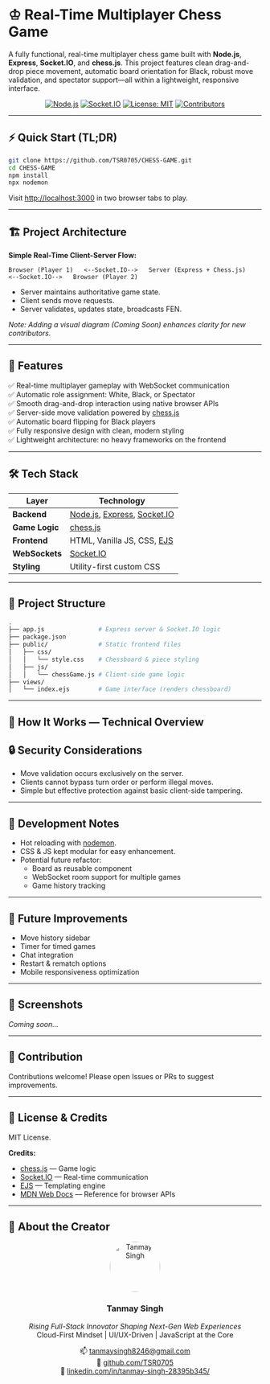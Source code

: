 # ♔ Real-Time Multiplayer Chess Game

A fully functional, real-time multiplayer chess game built with **Node.js**, **Express**, **Socket.IO**, and **chess.js**. This project features clean drag-and-drop piece movement, automatic board orientation for Black, robust move validation, and spectator support—all within a lightweight, responsive interface.


<div align="center">

  [![Node.js](https://img.shields.io/badge/Node.js-18.x-brightgreen)](https://nodejs.org/)
  [![Socket.IO](https://img.shields.io/badge/Socket.IO-RealTime-blue)](https://socket.io/)
  [![License: MIT](https://img.shields.io/badge/License-MIT-yellow.svg)](LICENSE)
  [![Contributors](https://img.shields.io/github/contributors/TSR0705/CHESS-GAME)](https://github.com/TSR0705/CHESS-GAME/graphs/contributors)

</div>

---

## ⚡ Quick Start (TL;DR)

```bash
git clone https://github.com/TSR0705/CHESS-GAME.git
cd CHESS-GAME
npm install
npx nodemon
```

Visit [http://localhost:3000](http://localhost:3000) in two browser tabs to play.

---

## 🏗️ Project Architecture

**Simple Real-Time Client-Server Flow:**

```
Browser (Player 1)   <--Socket.IO-->   Server (Express + Chess.js)   <--Socket.IO-->   Browser (Player 2)
```

- Server maintains authoritative game state.
- Client sends move requests.
- Server validates, updates state, broadcasts FEN.

*Note: Adding a visual diagram (Coming Soon) enhances clarity for new contributors.*

---

## 🚀 Features

✅ Real-time multiplayer gameplay with WebSocket communication  
✅ Automatic role assignment: White, Black, or Spectator  
✅ Smooth drag-and-drop interaction using native browser APIs  
✅ Server-side move validation powered by [chess.js](https://github.com/jhlywa/chess.js)  
✅ Automatic board flipping for Black players  
✅ Fully responsive design with clean, modern styling  
✅ Lightweight architecture: no heavy frameworks on the frontend  


---

## 🛠 Tech Stack

| Layer         | Technology                                |
|---------------|-------------------------------------------|
| **Backend**   | [Node.js](https://nodejs.org/), [Express](https://expressjs.com/), [Socket.IO](https://socket.io/) |
| **Game Logic**| [chess.js](https://github.com/jhlywa/chess.js) |
| **Frontend**  | HTML, Vanilla JS, CSS, [EJS](https://ejs.co/) |
| **WebSockets**| [Socket.IO](https://socket.io/) |
| **Styling**   | Utility-first custom CSS |

---

## 🧩 Project Structure

```bash
.
├── app.js               # Express server & Socket.IO logic
├── package.json
├── public/              # Static frontend files
│   ├── css/
│   │   └── style.css    # Chessboard & piece styling
│   ├── js/
│   │   └── chessGame.js # Client-side game logic
├── views/
│   └── index.ejs        # Game interface (renders chessboard)
```

---

## 🧠 How It Works — Technical Overview



## 🔒 Security Considerations

- Move validation occurs exclusively on the server.  
- Clients cannot bypass turn order or perform illegal moves.  
- Simple but effective protection against basic client-side tampering.  

---

## 🧰 Development Notes

- Hot reloading with [nodemon](https://www.npmjs.com/package/nodemon).  
- CSS & JS kept modular for easy enhancement.  
- Potential future refactor:  
  - Board as reusable component  
  - WebSocket room support for multiple games  
  - Game history tracking  

---

## 🚀 Future Improvements

- Move history sidebar  
- Timer for timed games  
- Chat integration  
- Restart & rematch options  
- Mobile responsiveness optimization  

---

## 📸 Screenshots

*Coming soon...*

---

## 🤝 Contribution

Contributions welcome! Please open Issues or PRs to suggest improvements.  

---

## 📖 License & Credits

MIT License.  

**Credits:**  
- [chess.js](https://github.com/jhlywa/chess.js) — Game logic  
- [Socket.IO](https://socket.io/) — Real-time communication  
- [EJS](https://ejs.co/) — Templating engine  
- [MDN Web Docs](https://developer.mozilla.org/) — Reference for browser APIs  

---
## 👤 About the Creator

<div align="center">
  <img src="https://avatars.githubusercontent.com/TSR0705" alt="Tanmay Singh" width="100" style="border-radius:50%;" />
  <h3>Tanmay Singh</h3>
<p>
  <em>Rising Full-Stack Innovator Shaping Next-Gen Web Experiences</em><br/>
  Cloud-First Mindset | UI/UX-Driven | JavaScript at the Core
</p>


  <p>
    📫 <a href="mailto:tanmaysingh8246@gmail.com">tanmaysingh8246@gmail.com</a><br/>
    🔗 <a href="https://github.com/TSR0705">github.com/TSR0705</a><br/>
    🔗 <a href="https://www.linkedin.com/in/tanmay-singh-28395b345/">linkedin.com/in/tanmay-singh-28395b345/</a>
